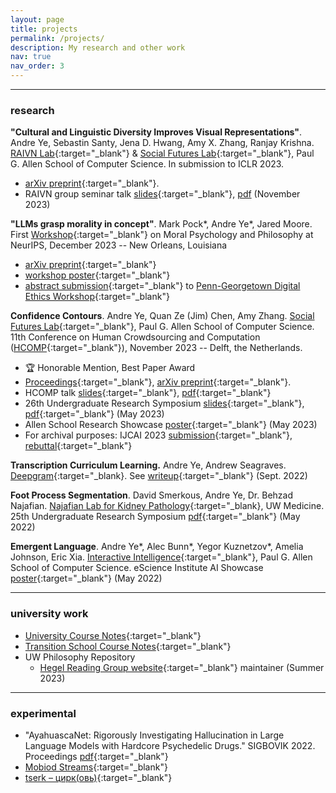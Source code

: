 ```yaml
---
layout: page
title: projects
permalink: /projects/
description: My research and other work
nav: true
nav_order: 3
---
```


---

### research

**"Cultural and Linguistic Diversity Improves Visual Representations"**.
Andre Ye, Sebastin Santy, Jena D. Hwang, Amy X. Zhang, Ranjay Krishna.
[RAIVN Lab](https://raivn.cs.washington.edu/){:target="_blank"} & [Social Futures Lab](https://social.cs.washington.edu/){:target="_blank"}, Paul G. Allen School of Computer Science.
In submission to ICLR 2023.
- [arXiv preprint](https://arxiv.org/abs/2310.14356){:target="_blank"}.
- RAIVN group seminar talk [slides](https://docs.google.com/presentation/d/10c61-Nep6oZuO1l7jStpekaF1E4vfnpVpXPx-bxpPTg/edit?usp=sharing){:target="_blank"}, [pdf](/assets/pdf/RAIVN-presentation-11_28.pdf) (November 2023)

**"LLMs grasp morality in concept"**.
Mark Pock*, Andre Ye*, Jared Moore.
First [Workshop](https://neurips.cc/virtual/2023/workshop/66528){:target="_blank"} on Moral Psychology and Philosophy at NeurIPS, December 2023 -- New Orleans, Louisiana
- [arXiv preprint](https://arxiv.org/abs/2310.14356){:target="_blank"}
- [workshop poster](/assets/pdf/neurips-model-meaning-final.pdf){:target="_blank"}
- [abstract submission](/assets/pdf/LLMs_grasp_morality_digital_ethics_ws.pdf){:target="_blank"} to [Penn-Georgetown Digital Ethics Workshop](https://philevents.org/event/show/115754){:target="_blank"}

**Confidence Contours**.
Andre Ye, Quan Ze (Jim) Chen, Amy Zhang.
[Social Futures Lab](https://social.cs.washington.edu/){:target="_blank"}, Paul G. Allen School of Computer Science.
11th Conference on Human Crowdsourcing and Computation ([HCOMP](https://www.humancomputation.com/index.html){:target="_blank"}), November 2023 -- Delft, the Netherlands.
- 🏆 Honorable Mention, Best Paper Award
- [Proceedings](https://ojs.aaai.org/index.php/HCOMP/article/view/27559){:target="_blank"}, [arXiv preprint](https://arxiv.org/abs/2308.07528){:target="_blank"}.
- HCOMP talk [slides](https://docs.google.com/presentation/d/1e6VEJRU2SGr-0wFi85ZeyMlNQYvyw8ct5mxSrlU9hZQ/edit?usp=sharing){:target="_blank"}, [pdf](/assets/pdf/HCOMP-Presentation.pdf){:target="_blank"}
- 26th Undergraduate Research Symposium [slides](https://docs.google.com/presentation/d/17qrow18og678_tatb9ZtHjlaAQlSHnHcFnQ_k4DXO9c/edit?usp=sharing){:target="_blank"}, [pdf](/assets/pdf/urp_confidence_contours.pdf){:target="_blank"} (May 2023)
- Allen School Research Showcase [poster](/assets/pdf/confidence_contours_research_showcase.pdf){:target="_blank"} (May 2023)
- For archival purposes: IJCAI 2023 [submission](/assets/pdf/ijcai_confidence_contours_submission.pdf){:target="_blank"}, [rebuttal](/assets/pdf/ijcai_confidence_contours_rebuttal.pdf){:target="_blank"}


**Transcription Curriculum Learning.**
Andre Ye, Andrew Seagraves.
[Deepgram](https://deepgram.com/){:target="_blank}.
See [writeup](/assets/pdf/Curriculum_Learning_Deepgram_Final.pdf){:target="_blank"} (Sept. 2022)


**Foot Process Segmentation**.
David Smerkous, Andre Ye, Dr. Behzad Najafian.
[Najafian Lab for Kidney Pathology](https://dlmp.uw.edu/research-labs/najafian){:target="_blank}, UW Medicine.
25th Undergraduate Research Symposium [pdf](/assets/pdf/podocyte_seg.pdf){:target="_blank"} (May 2022)

**Emergent Language**.
Andre Ye*, Alec Bunn*, Yegor Kuznetzov*, Amelia Johnson, Eric Xia.
[Interactive Intelligence](https://interactive-intelligence.github.io/){:target="_blank"}, Paul G. Allen School of Computer Science.
eScience Institute AI Showcase [poster](/assets/pdf/emergent_language.pdf){:target="_blank"} (May 2022)

---

### university work

- [University Course Notes](https://andre-ye.github.io/uni/){:target="_blank"}
- [Transition School Course Notes](https://andre-ye.github.io/ts/){:target="_blank"}
- UW Philosophy Repository
    - [Hegel Reading Group website](https://uwphil.github.io/hegel-23su/){:target="_blank"} maintainer (Summer 2023)


---

### experimental

- "AyahuascaNet: Rigorously Investigating Hallucination in Large Language Models with Hardcore Psychedelic Drugs." SIGBOVIK 2022. Proceedings [pdf](/assets/pdf/SIGBOVIK_2023.pdf){:target="_blank"}
- [Mobiod Streams](https://andre-ye.github.io/mobiod-streams/){:target="_blank"}
- [tserk – цирк(овь)](https://andre-ye.github.io/tserk/){:target="_blank"}

